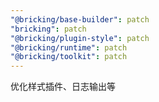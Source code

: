 ```yaml
---
"@bricking/base-builder": patch
"bricking": patch
"@bricking/plugin-style": patch
"@bricking/runtime": patch
"@bricking/toolkit": patch
---
```


优化样式插件、日志输出等
